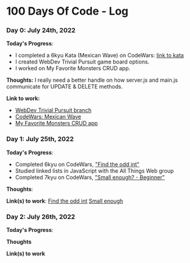 # 100 Days Of Code - Log

### Day 0: July 24th, 2022

**Today's Progress**:
- I completed a 6kyu Kata (Mexican Wave) on CodeWars: [link to kata](https://www.codewars.com/kata/58f5c63f1e26ecda7e000029)
- I created WebDev Trivial Pursuit game board options. 
- I worked on My Favorite Monsters CRUD app. 

**Thoughts:** 
I really need a better handle on how server.js and main.js communicate for UPDATE & DELETE methods.

**Link to work:** 
- [WebDev Trivial Pursuit branch](https://github.com/jenanemone/100Devs-Trivial-Pursuit/tree/squareWheel)
- [CodeWars: Mexican Wave](https://github.com/jenanemone/codeWarsSolutions/blob/main/6kyu/mexicanWave.js)
- [My Favorite Monsters CRUD app](https://github.com/jenanemone/MonstersDatabaseCRUD)

### Day 1: July 25th, 2022

**Today's Progress**: 
- Completed 6kyu on CodeWars, ["Find the odd int"](https://www.codewars.com/kata/54da5a58ea159efa38000836)
- Studied linked lists in JavaScript with the All Things Web group
- Completed 7kyu on CodeWars, ["Small enough? - Beginner"](https://www.codewars.com/kata/57cc981a58da9e302a000214)

**Thoughts**: 

**Link(s) to work**: 
[Find the odd int](https://github.com/jenanemone/codeWarsSolutions/commit/29a823c90540762f5384b0a7e5b298d1fe223b43)
[Small enough](https://github.com/jenanemone/codeWarsSolutions/blob/main/7kyu/smallEnough-Beginner.js)

### Day 2: July 26th, 2022

**Today's Progress**: 

**Thoughts** 

**Link(s) to work**

